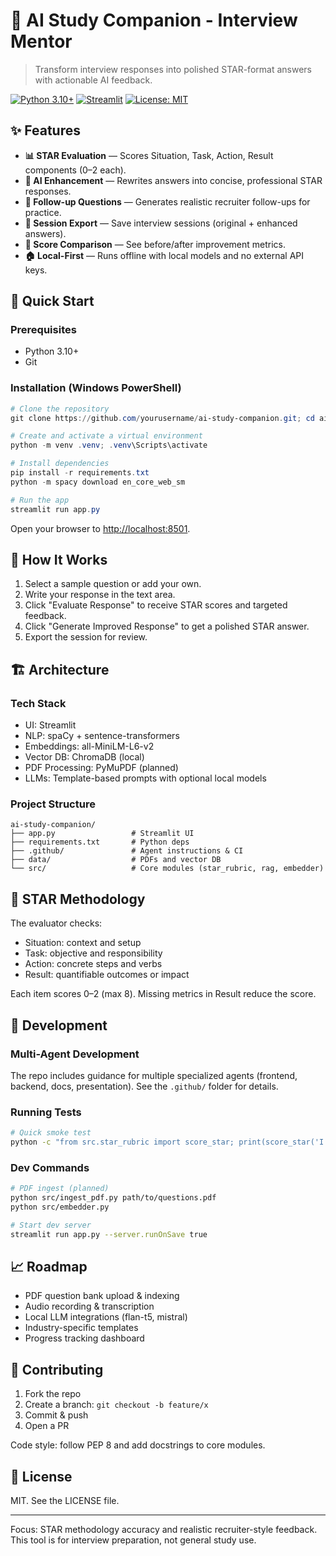 # 🎯 AI Study Companion - Interview Mentor

> Transform interview responses into polished STAR-format answers with actionable AI feedback.

[![Python 3.10+](https://img.shields.io/badge/python-3.10+-blue.svg)](https://www.python.org/downloads/)
[![Streamlit](https://img.shields.io/badge/framework-Streamlit-red.svg)](https://streamlit.io)
[![License: MIT](https://img.shields.io/badge/License-MIT-yellow.svg)](https://opensource.org/licenses/MIT)

## ✨ Features

- **📊 STAR Evaluation** — Scores Situation, Task, Action, Result components (0–2 each).
- **🚀 AI Enhancement** — Rewrites answers into concise, professional STAR responses.
- **🤔 Follow-up Questions** — Generates realistic recruiter follow-ups for practice.
- **📄 Session Export** — Save interview sessions (original + enhanced answers).
- **🔄 Score Comparison** — See before/after improvement metrics.
- **🏠 Local-First** — Runs offline with local models and no external API keys.

## 🚀 Quick Start

### Prerequisites

- Python 3.10+
- Git

### Installation (Windows PowerShell)

```powershell
# Clone the repository
git clone https://github.com/yourusername/ai-study-companion.git; cd ai-study-companion

# Create and activate a virtual environment
python -m venv .venv; .venv\Scripts\activate

# Install dependencies
pip install -r requirements.txt
python -m spacy download en_core_web_sm

# Run the app
streamlit run app.py
```

Open your browser to [http://localhost:8501](http://localhost:8501).

## 🎯 How It Works

1. Select a sample question or add your own.
2. Write your response in the text area.
3. Click "Evaluate Response" to receive STAR scores and targeted feedback.
4. Click "Generate Improved Response" to get a polished STAR answer.
5. Export the session for review.

## 🏗️ Architecture

### Tech Stack

- UI: Streamlit
- NLP: spaCy + sentence-transformers
- Embeddings: all-MiniLM-L6-v2
- Vector DB: ChromaDB (local)
- PDF Processing: PyMuPDF (planned)
- LLMs: Template-based prompts with optional local models

### Project Structure

```text
ai-study-companion/
├── app.py                 # Streamlit UI
├── requirements.txt       # Python deps
├── .github/               # Agent instructions & CI
├── data/                  # PDFs and vector DB
└── src/                   # Core modules (star_rubric, rag, embedder)
```

## 🎯 STAR Methodology

The evaluator checks:

- Situation: context and setup
- Task: objective and responsibility
- Action: concrete steps and verbs
- Result: quantifiable outcomes or impact

Each item scores 0–2 (max 8). Missing metrics in Result reduce the score.

## 🔧 Development

### Multi-Agent Development

The repo includes guidance for multiple specialized agents (frontend, backend, docs, presentation). See the `.github/` folder for details.

### Running Tests

```bash
# Quick smoke test
python -c "from src.star_rubric import score_star; print(score_star('I fixed a bug by improving logging'))"
```

### Dev Commands

```bash
# PDF ingest (planned)
python src/ingest_pdf.py path/to/questions.pdf
python src/embedder.py

# Start dev server
streamlit run app.py --server.runOnSave true
```

## 📈 Roadmap

- PDF question bank upload & indexing
- Audio recording & transcription
- Local LLM integrations (flan-t5, mistral)
- Industry-specific templates
- Progress tracking dashboard

## 🤝 Contributing

1. Fork the repo
2. Create a branch: `git checkout -b feature/x`
3. Commit & push
4. Open a PR

Code style: follow PEP 8 and add docstrings to core modules.

## 📝 License

MIT. See the LICENSE file.

---

Focus: STAR methodology accuracy and realistic recruiter-style feedback. This tool is for interview preparation, not general study use. 
 